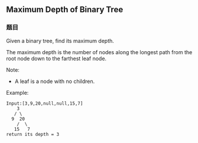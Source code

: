 ## Maximum Depth of Binary Tree

### 题目
Given a binary tree, find its maximum depth.

The maximum depth is the number of nodes along the longest path from the root node down to the farthest leaf node.

Note: 
* A leaf is a node with no children.

Example:
```
Input:[3,9,20,null,null,15,7]
    3
   / \
  9  20
    /  \
   15   7
return its depth = 3
```